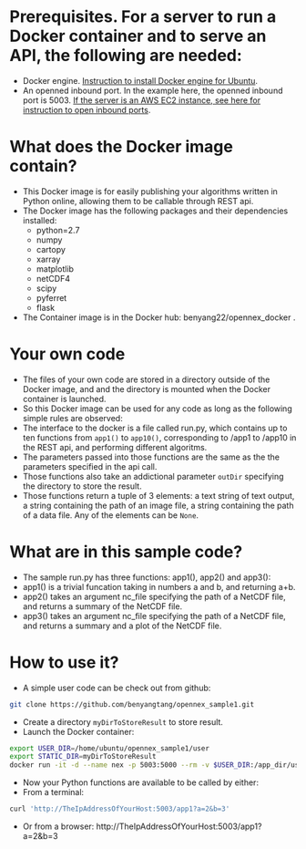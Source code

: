 # Prerequisites. For a server to run a Docker container and to serve an API, the following are needed:
- Docker engine. [Instruction to install Docker engine for Ubuntu](https://docs.docker.com/install/linux/docker-ce/ubuntu/).
- An openned inbound port. In the example here, the openned inbound port is 5003. [If the server is an AWS EC2 instance, see here for instruction to open inbound ports](https://aws.amazon.com/premiumsupport/knowledge-center/connect-http-https-ec2/).

# What does the Docker image contain?
- This Docker image is for easily publishing your algorithms written in Python online, allowing them to be callable through REST api.
- The Docker image has the following packages and their dependencies installed:
  - python=2.7 
  - numpy 
  - cartopy
  - xarray
  - matplotlib
  - netCDF4
  - scipy
  - pyferret
  - flask
- The Container image is in the Docker hub: benyang22/opennex_docker .
# Your own code
- The files of your own code are stored in a directory outside of the Docker image, and and the directory is mounted when the Docker container is launched.
- So this Docker image can be used for any code as long as the following simple rules are observed:
 - The interface to the docker is a file called run.py, which contains up to ten functions from `app1()` to `app10()`, corresponding to /app1 to /app10 in the REST api, and performing different algoritms.
 - The parameters passed into those functions are the same as the the parameters specified in the api call.
 - Those functions also take an addictional parameter `outDir` specifying the directory to store the result.
 - Those functions return a tuple of 3 elements: a text string of text output, a string containing the path of an image file, a string containing the path of a data file. Any of the elements can be `None`.

# What are in this sample code?
- The sample run.py has three functions: app1(), app2() and app3():
 - app1() is a trivial funcation taking in numbers a and b, and returning a+b.
 - app2() takes an argument nc_file specifying the path of a NetCDF file, and returns a summary of the NetCDF file.
 - app3() takes an argument nc_file specifying the path of a NetCDF file, and returns a summary and a plot of the NetCDF file.
 
# How to use it?
- A simple user code can be check out from github:
```sh
git clone https://github.com/benyangtang/opennex_sample1.git
```
- Create a directory `myDirToStoreResult` to store result.
- Launch the Docker container:
```sh
export USER_DIR=/home/ubuntu/opennex_sample1/user
export STATIC_DIR=myDirToStoreResult
docker run -it -d --name nex -p 5003:5000 --rm -v $USER_DIR:/app_dir/user -v $STATIC_DIR:/app_dir/user/static benyang22/opennex_docker:v01 
```
- Now your Python functions are available to be called by either:
 - From a terminal: 
```sh
curl 'http://TheIpAddressOfYourHost:5003/app1?a=2&b=3'
```
 - Or from a browser:
 http://TheIpAddressOfYourHost:5003/app1?a=2&b=3
